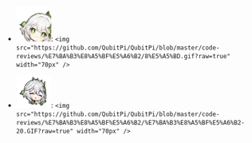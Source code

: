 - <img src="https://github.com/QubitPi/QubitPi/blob/master/code-reviews/%E7%BA%B3%E8%A5%BF%E5%A6%B2/8%E5%A5%BD.gif?raw=true" width="70px" />: `<img src="https://github.com/QubitPi/QubitPi/blob/master/code-reviews/%E7%BA%B3%E8%A5%BF%E5%A6%B2/8%E5%A5%BD.gif?raw=true" width="70px" />`

- <img src="https://github.com/QubitPi/QubitPi/blob/master/code-reviews/%E7%BA%B3%E8%A5%BF%E5%A6%B2/%E7%BA%B3%E8%A5%BF%E5%A6%B2-20.GIF?raw=true" width="70px" />: `<img src="https://github.com/QubitPi/QubitPi/blob/master/code-reviews/%E7%BA%B3%E8%A5%BF%E5%A6%B2/%E7%BA%B3%E8%A5%BF%E5%A6%B2-20.GIF?raw=true" width="70px" />`
